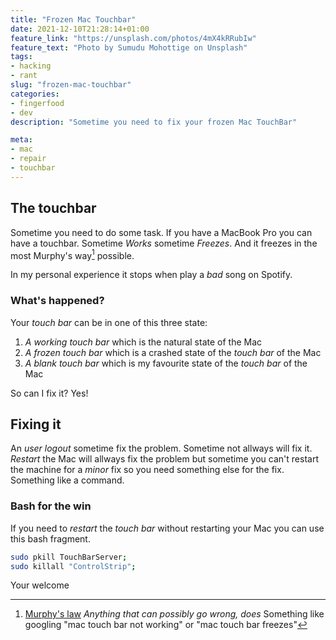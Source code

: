 ```yaml
---
title: "Frozen Mac Touchbar"
date: 2021-12-10T21:28:14+01:00
feature_link: "https://unsplash.com/photos/4mX4kRRubIw"
feature_text: "Photo by Sumudu Mohottige on Unsplash"
tags:
- hacking
- rant
slug: "frozen-mac-touchbar"
categories:
- fingerfood
- dev
description: "Sometime you need to fix your frozen Mac TouchBar"

meta:
- mac
- repair
- touchbar
---
```


## The touchbar

Sometime you need to do some task. If you have a MacBook Pro you can have a touchbar. Sometime *Works* sometime *Freezes*. And it freezes in the most Murphy's way[^1] possible.
[^1]: [Murphy's law](https://en.wikipedia.org/wiki/Murphy%27s_law) *Anything that can possibly go wrong, does*
Something like googling "mac touch bar not working" or "mac touch bar freezes"

In my personal experience it stops when play a *bad* song on Spotify.

### What's happened?

Your *touch bar* can be in one of this three state:

1. _A working *touch bar*_ which is the natural state of the Mac
2. _A frozen *touch bar*_ which is a crashed state of the *touch bar* of the Mac
3. _A blank *touch bar*_ which is my favourite state of the *touch bar* of the Mac

So can I fix it? Yes!

## Fixing it

An *user logout* sometime fix the problem. Sometime not allways will fix it.
*Restart* the Mac will allways fix the problem but sometime you can't restart the machine for a _minor_ fix so you need something else for the fix. Something like a command.

### Bash for the win

If you need to _restart_ the *touch bar* without restarting your Mac you can use this bash fragment.

``` bash
sudo pkill TouchBarServer;
sudo killall "ControlStrip";
```
Your welcome
